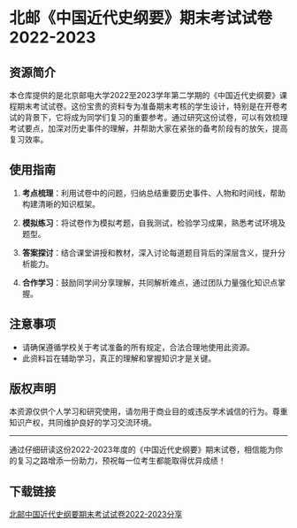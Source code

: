 # 北邮《中国近代史纲要》期末考试试卷2022-2023

## 资源简介

本仓库提供的是北京邮电大学2022至2023学年第二学期的《中国近代史纲要》课程期末考试试卷。这份宝贵的资料专为准备期末考核的学生设计，特别是在开卷考试的背景下，它将成为同学们复习的重要参考。通过研究这份试卷，可以有效梳理考试要点，加深对历史事件的理解，并帮助大家在紧张的备考阶段有的放矢，提高复习效率。

## 使用指南

1. **考点梳理**：利用试卷中的问题，归纳总结重要历史事件、人物和时间线，帮助构建清晰的知识框架。
   
2. **模拟练习**：将试卷作为模拟考题，自我测试，检验学习成果，熟悉考试环境及题型。

3. **答案探讨**：结合课堂讲授和教材，深入讨论每道题目背后的深层含义，提升分析能力。

4. **合作学习**：鼓励同学间分享理解，共同解析难点，通过团队力量强化知识点掌握。

## 注意事项

- 请确保遵循学校关于考试准备的所有规定，合法合理地使用此资源。
- 此资料旨在辅助学习，真正的理解和掌握知识才是关键。

## 版权声明

本资源仅供个人学习和研究使用，请勿用于商业目的或违反学术诚信的行为。尊重知识产权，共同维护良好的学习交流环境。

---

通过仔细研读这份2022-2023年度的《中国近代史纲要》期末试卷，相信能为你的复习之路增添一份助力，预祝每一位考生都能取得优异成绩！

## 下载链接

[北邮中国近代史纲要期末考试试卷2022-2023分享](https://pan.quark.cn/s/d3b65c6d194b)